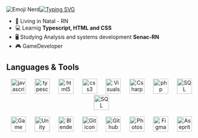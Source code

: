 

<img src=https://media.tenor.com/OVgTB0C7aT4AAAAi/kzary.gif alt="Emoji Nerd" title="Nerdinho"/><a href="https://git.io/typing-svg"><img src="https://readme-typing-svg.demolab.com?font=Pixelify+Sans&size=25&pause=1000&color=F7F547&random=false&width=435&lines=Hello+world!+i'm+Lucas" alt="Typing SVG" /></a>

- 🌌 Living in Natal - RN
- 💻 Learnig **Typescript, HTML and CSS**
- 🖥️ Studying Analysis and systems development **Senac-RN**
- 🎮 GameDeveloper
    
<h2 aling="center">Languages & Tools</h2>
<section align="center">
  <a href ="https://developer.mozilla.org/pt-BR/docs/Web/JavaScript"><img src="https://cdn.jsdelivr.net/gh/devicons/devicon/icons/javascript/javascript-plain.svg" height="40" alt="javascript icon" title="JavaScript"/></a>
  <img width="15"/>
  <a href ="https://www.typescriptlang.org/pt/"><img src="https://static-00.iconduck.com/assets.00/typescript-icon-icon-1024x1024-vh3pfez8.png" height="40" alt="typescript icon" title="TypeScript"/></a>
  <img width="15"/>
  <a href ="https://developer.mozilla.org/pt-BR/docs/Web/HTML"><img src="https://cdn.jsdelivr.net/gh/devicons/devicon/icons/html5/html5-plain-wordmark.svg" height="40" alt="html5 icon" title="HTML 5"/></a>
  <img width="15"/>
  <a href ="https://developer.mozilla.org/pt-BR/docs/Web/CSS"><img src="https://cdn.jsdelivr.net/gh/devicons/devicon/icons/css3/css3-plain-wordmark.svg" height="40" alt="css3 icon" title="CSS 3"/></a>
  <img width="15"/>
  <a href ="https://code.visualstudio.com/"><img src="https://cdn.icon-icons.com/icons2/2107/PNG/512/file_type_vscode_icon_130084.png" height="40" alt="Visualstudiocode icon" title="VS Code"/></a>
  <img width="15"/>
  <a href ="https://learn.microsoft.com/pt-br/dotnet/csharp/"><img src="https://cdn-icons-png.flaticon.com/512/6132/6132221.png" height="40" alt="Csharp icon" title="C Sharp"/></a>
  <img width="15"/>
  <img src="https://cdn.icon-icons.com/icons2/2415/PNG/512/php_plain_logo_icon_146397.png" height="40" alt="php icon" title="PHP"/>
  <img width="15"/>
  <img src="https://logodownload.org/wp-content/uploads/2016/10/Microsoft-SQL-Server-Logo-1.png" height="40" alt="SQL icon" title="SQL Server"/>

<img src="https://uxwing.com/wp-content/themes/uxwing/download/brands-and-social-media/electron-icon.png" height="40" alt="SQL icon" title="SQL Server"/>
</section>
  <br>
<section align="center">
  <a href ="https://gamemaker.io/pt-BR"><img src="https://cdn2.steamgriddb.com/icon/e500b7708a865ec27eef36c33953b06e/32/256x256.png" height="40" alt="Game Maker Studio 2 icon" title="Game maker"/></a>
  <img width="15"/>
  <a href ="https://unity.com/pt"><img src="https://cdn4.iconfinder.com/data/icons/logos-brands-5/24/unity-512.png" height="40" alt="Unity icon" title="Unity"/></a>
  <img width="15"/>
  <a href ="https://www.blender.org/"><img src="https://cdn.jsdelivr.net/gh/devicons/devicon/icons/blender/blender-original.svg" height="40" alt="Blender icon" title="Blender"/></a>
  <img width="15"/>
  <a href ="https://git-scm.com/"><img src="https://git-scm.com/images/logos/downloads/Git-Icon-1788C.png" height="40" alt="Git icon" title="Git"/></a>
  <img width="15"/>
  <a href ="https://github.com/lucasilvafe"><img src="https://cdn-icons-png.flaticon.com/512/25/25231.png" height="40" alt="Github icon" title="Github"/></a>
  <img width="15"/>
  <a href ="https://www.adobe.com/br/products/photoshop.html"><img src="https://upload.wikimedia.org/wikipedia/commons/thumb/a/af/Adobe_Photoshop_CC_icon.svg/2101px-Adobe_Photoshop_CC_icon.svg.png" height="40" alt="Photoshop icon" title="Photoshop"/></a>
  <img width="15"/>
  <a href ="https://www.figma.com/files/recents-and-sharing/recently-viewed?fuid=1362834023860407307"><img src="https://upload.wikimedia.org/wikipedia/commons/thumb/3/33/Figma-logo.svg/1667px-Figma-logo.svg.png" height="40" alt="Figma icon" title="Figma"/></a>
  <img width="15"/>
  <a href ="https://www.aseprite.org/"><img src="https://community.aseprite.org/uploads/default/original/2X/6/66c33251292331d29585d32632c3870651b66e01.png" height="40" alt="Aseprite" title="Aseprite"></a>
</section>

